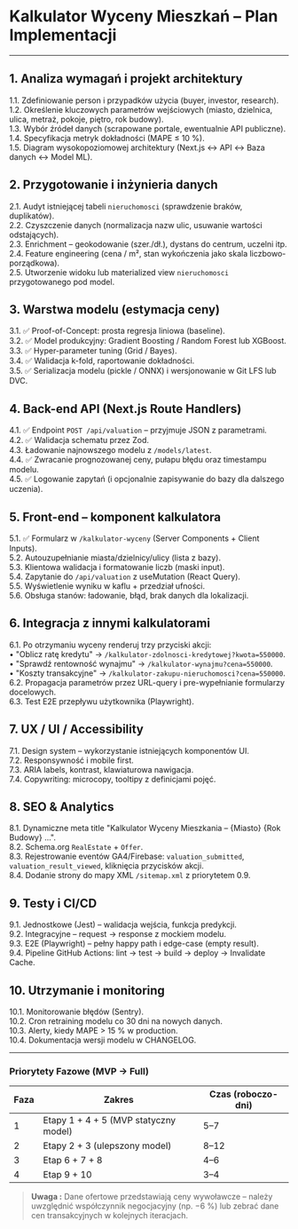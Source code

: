 # Kalkulator Wyceny Mieszkań – Plan Implementacji

---

## 1. Analiza wymagań i projekt architektury
1.1. Zdefiniowanie person i przypadków użycia (buyer, investor, research).  
1.2. Określenie kluczowych parametrów wejściowych (miasto, dzielnica, ulica, metraż, pokoje, piętro, rok budowy).  
1.3. Wybór źródeł danych (scrapowane portale, ewentualnie API publiczne).  
1.4. Specyfikacja metryk dokładności (MAPE ≤ 10 %).  
1.5. Diagram wysokopoziomowej architektury (Next.js ↔ API ↔ Baza danych ↔ Model ML).

## 2. Przygotowanie i inżynieria danych
2.1. Audyt istniejącej tabeli `nieruchomosci` (sprawdzenie braków, duplikatów).  
2.2. Czyszczenie danych (normalizacja nazw ulic, usuwanie wartości odstających).  
2.3. Enrichment – geokodowanie (szer./dł.), dystans do centrum, uczelni itp.  
2.4. Feature engineering (cena / m², stan wykończenia jako skala liczbowo-porządkowa).  
2.5. Utworzenie widoku lub materialized view `nieruchomosci` przygotowanego pod model.

## 3. Warstwa modelu (estymacja ceny)
3.1. ✅ Proof-of-Concept: prosta regresja liniowa (baseline).  
3.2. ✅ Model produkcyjny: Gradient Boosting / Random Forest lub XGBoost.  
3.3. ✅ Hyper-parameter tuning (Grid / Bayes).  
3.4. ✅ Walidacja k-fold, raportowanie dokładności.  
3.5. ✅ Serializacja modelu (pickle / ONNX) i wersjonowanie w Git LFS lub DVC.

## 4. Back-end API (Next.js Route Handlers)
4.1. ✅ Endpoint `POST /api/valuation` – przyjmuje JSON z parametrami.  
4.2. ✅ Walidacja schematu przez Zod.  
4.3. Ładowanie najnowszego modelu z `/models/latest`.  
4.4. ✅ Zwracanie prognozowanej ceny, pułapu błędu oraz timestampu modelu.  
4.5. ✅ Logowanie zapytań (i opcjonalnie zapisywanie do bazy dla dalszego uczenia).

## 5. Front-end – komponent kalkulatora
5.1. ✅ Formularz w `/kalkulator-wyceny` (Server Components + Client Inputs).  
5.2. Autouzupełnianie miasta/dzielnicy/ulicy (lista z bazy).  
5.3. Klientowa walidacja i formatowanie liczb (maski input).  
5.4. Zapytanie do `/api/valuation` z useMutation (React Query).  
5.5. Wyświetlenie wyniku w kaflu + przedział ufności.  
5.6. Obsługa stanów: ładowanie, błąd, brak danych dla lokalizacji.

## 6. Integracja z innymi kalkulatorami
6.1. Po otrzymaniu wyceny renderuj trzy przyciski akcji:  
  • "Oblicz ratę kredytu" → `/kalkulator-zdolnosci-kredytowej?kwota=550000`.  
  • "Sprawdź rentowność wynajmu" → `/kalkulator-wynajmu?cena=550000`.  
  • "Koszty transakcyjne" → `/kalkulator-zakupu-nieruchomosci?cena=550000`.  
6.2. Propagacja parametrów przez URL-query i pre-wypełnianie formularzy docelowych.  
6.3. Test E2E przepływu użytkownika (Playwright).

## 7. UX / UI / Accessibility
7.1. Design system – wykorzystanie istniejących komponentów UI.  
7.2. Responsywność i mobile first.  
7.3. ARIA labels, kontrast, klawiaturowa nawigacja.  
7.4. Copywriting: microcopy, tooltipy z definicjami pojęć.

## 8. SEO & Analytics
8.1. Dynamiczne meta title "Kalkulator Wyceny Mieszkania – {Miasto} {Rok Budowy} ...".  
8.2. Schema.org `RealEstate` + `Offer`.  
8.3. Rejestrowanie eventów GA4/Firebase: `valuation_submitted`, `valuation_result_viewed`, kliknięcia przycisków akcji.  
8.4. Dodanie strony do mapy XML `/sitemap.xml` z priorytetem 0.9.

## 9. Testy i CI/CD
9.1. Jednostkowe (Jest) – walidacja wejścia, funkcja predykcji.  
9.2. Integracyjne – request → response z mockiem modelu.  
9.3. E2E (Playwright) – pełny happy path i edge-case (empty result).  
9.4. Pipeline GitHub Actions: lint → test → build → deploy → Invalidate Cache.

## 10. Utrzymanie i monitoring
10.1. Monitorowanie błędów (Sentry).  
10.2. Cron retraining modelu co 30 dni na nowych danych.  
10.3. Alerty, kiedy MAPE > 15 % w production.  
10.4. Dokumentacja wersji modelu w CHANGELOG.

---

### Priorytety Fazowe (MVP → Full)

| Faza | Zakres | Czas (roboczo-dni) |
|------|--------|---------------------|
| 1 | Etapy 1 + 4 + 5 (MVP statyczny model) | 5–7 |
| 2 | Etapy 2 + 3 (ulepszony model) | 8–12 |
| 3 | Etap 6 + 7 + 8 | 4–6 |
| 4 | Etap 9 + 10 | 3–4 |

> **Uwaga :** Dane ofertowe przedstawiają ceny wywoławcze – należy uwzględnić współczynnik negocjacyjny (np. −6 %) lub zebrać dane cen transakcyjnych w kolejnych iteracjach. 